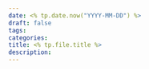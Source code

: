 ```yaml
---
date: <% tp.date.now("YYYY-MM-DD") %>
draft: false
tags: 
categories: 
title: <% tp.file.title %>
description:
---
```

